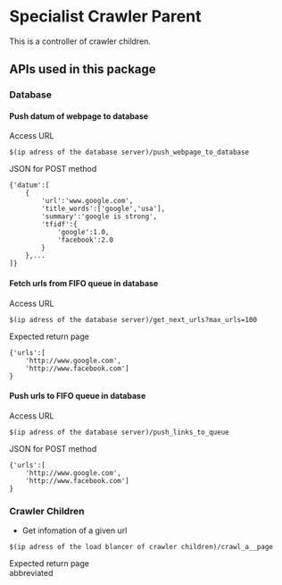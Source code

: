 # Specialist Crawler Parent
This is a controller of crawler children.
## APIs used in this package
### Database
#### Push datum of webpage to database
Access URL
```
$(ip adress of the database server)/push_webpage_to_database
```
JSON for POST method
```
{'datum':[
    {
        'url':'www.google.com',
        'title_words':['google','usa'],
        'summary':'google is strong',
        'tfidf':{
            'google':1.0,
            'facebook':2.0
        }
    },...
]}

```

#### Fetch urls from FIFO queue in database
Access URL
```
$(ip adress of the database server)/get_next_urls?max_urls=100
```
Expected return page
```
{'urls':[
    'http://www.google.com',
    'http://www.facebook.com']
}
```
#### Push urls to FIFO queue in database
Access URL
```
$(ip adress of the database server)/push_links_to_queue
```
JSON for POST method
```
{'urls':[
    'http://www.google.com',
    'http://www.facebook.com']
}
```
### Crawler Children
- Get infomation of a given url
```
$(ip adress of the load blancer of crawler children)/crawl_a__page
```
Expected return page  
abbreviated
